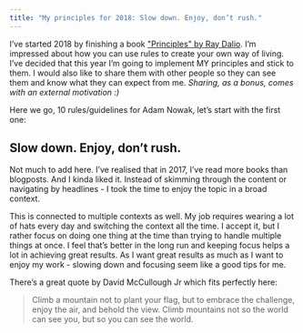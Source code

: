 ```yaml
---
title: "My principles for 2018: Slow down. Enjoy, don’t rush."
---
```


I’ve started 2018 by finishing a book ["Principles" by Ray Dalio](https://www.goodreads.com/book/show/34536488-principles).
I’m impressed about how you can use rules to create your own way of living.
I’ve decided that this year I’m going to implement MY principles and stick to them.
I would also like to share them with other people so they can see them and know what they can expect from me.
*Sharing, as a bonus, comes with an external motivation :)*

Here we go, 10 rules/guidelines for Adam Nowak, let’s start with the first one:

## Slow down. Enjoy, don’t rush.

Not much to add here.
I’ve realised that in 2017, I’ve read more books than blogposts.
And I kinda liked it.
Instead of skimming through the content or navigating by headlines - I took the time to enjoy the topic in a broad context.

This is connected to multiple contexts as well.
My job requires wearing a lot of hats every day and switching the context all the time.
I accept it, but I rather focus on doing one thing at the time than trying to handle multiple things at once.
I feel that’s better in the long run and keeping focus helps a lot in achieving great results.
As I want great results as much as I want to enjoy my work - slowing down and focusing seem like a good tips for me.

There’s a great quote by David McCullough Jr which fits perfectly here:
> Climb a mountain not to plant your flag, but to embrace the challenge, enjoy the air, and behold the view.
> Climb mountains not so the world can see you, but so you can see the world.
